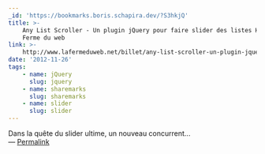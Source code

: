 ```yaml
---
_id: 'https://bookmarks.boris.schapira.dev/?S3hkjQ'
title: >-
    Any List Scroller - Un plugin jQuery pour faire slider des listes HTML - La
    Ferme du web
link: >-
    http://www.lafermeduweb.net/billet/any-list-scroller-un-plugin-jquery-pour-faire-slider-des-listes-html-1477.html
date: '2012-11-26'
tags:
    - name: jQuery
      slug: jquery
    - name: sharemarks
      slug: sharemarks
    - name: slider
      slug: slider
---
```


Dans la quête du slider ultime, un nouveau concurrent... <br>&#8212;
<a href="https://bookmarks.boris.schapira.dev/?S3hkjQ" title="Permalink">Permalink</a>
